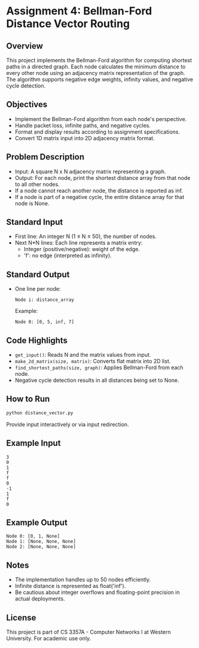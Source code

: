 # Assignment 4: Bellman-Ford Distance Vector Routing

## Overview

This project implements the Bellman-Ford algorithm for computing shortest paths in a directed graph. Each node calculates the minimum distance to every other node using an adjacency matrix representation of the graph. The algorithm supports negative edge weights, infinity values, and negative cycle detection.

## Objectives

- Implement the Bellman-Ford algorithm from each node's perspective.
- Handle packet loss, infinite paths, and negative cycles.
- Format and display results according to assignment specifications.
- Convert 1D matrix input into 2D adjacency matrix format.

## Problem Description

- Input: A square N x N adjacency matrix representing a graph.
- Output: For each node, print the shortest distance array from that node to all other nodes.
- If a node cannot reach another node, the distance is reported as inf.
- If a node is part of a negative cycle, the entire distance array for that node is None.

## Standard Input

- First line: An integer N (1 ≤ N ≤ 50), the number of nodes.
- Next N*N lines: Each line represents a matrix entry:
  - Integer (positive/negative): weight of the edge.
  - 'f': no edge (interpreted as infinity).

## Standard Output

- One line per node:
  ```
  Node i: distance_array
  ```
  Example:
  ```
  Node 0: [0, 5, inf, 7]
  ```

## Code Highlights

- `get_input()`: Reads N and the matrix values from input.
- `make_2d_matrix(size, matrix)`: Converts flat matrix into 2D list.
- `find_shortest_paths(size, graph)`: Applies Bellman-Ford from each node.
- Negative cycle detection results in all distances being set to None.

## How to Run

```bash
python distance_vector.py
```

Provide input interactively or via input redirection.

## Example Input

```
3
0
1
f
f
0
-1
1
f
0
```

## Example Output

```
Node 0: [0, 1, None]
Node 1: [None, None, None]
Node 2: [None, None, None]
```

## Notes

- The implementation handles up to 50 nodes efficiently.
- Infinite distance is represented as float('inf').
- Be cautious about integer overflows and floating-point precision in actual deployments.

## License

This project is part of CS 3357A - Computer Networks I at Western University. For academic use only.

